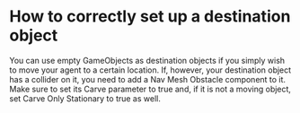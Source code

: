 # How to correctly set up a destination object

You can use empty GameObjects as destination objects if you simply wish to move your agent to a certain location. If, however, your destination object has a collider on it, you need to add a Nav Mesh Obstacle component to it. Make sure to set its Carve parameter to true and, if it is not a moving object, set Carve Only Stationary to true as well.